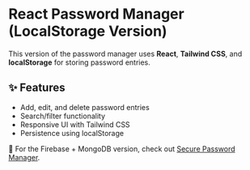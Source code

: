 # React Password Manager (LocalStorage Version)

This version of the password manager uses **React**, **Tailwind CSS**, and **localStorage** for storing password entries.

## ✨ Features
- Add, edit, and delete password entries
- Search/filter functionality
- Responsive UI with Tailwind CSS
- Persistence using localStorage

🔐 For the Firebase + MongoDB version, check out [Secure Password Manager](https://github.com/Sudhanshu517/react-password-manager-secure).
